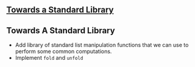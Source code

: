 ## [Towards a Standard Library](http://en.wikibooks.org/wiki/Write_Yourself_a_Scheme_in_48_Hours/Towards_a_Standard_Library)

## Towards A Standard Library

* Add library of standard list manipulation functions that we can use to perform some common computations.
* Implement `fold` and `unfold`